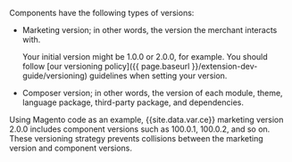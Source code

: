 Components have the following types of versions:

* Marketing version; in other words, the version the merchant interacts with.

   Your initial version might be 1.0.0 or 2.0.0, for example. You should follow [our versioning policy]({{ page.baseurl }}/extension-dev-guide/versioning) guidelines when setting your version.

* Composer version; in other words, the version of each module, theme, language package, third-party package, and dependencies.

Using Magento code as an example, {{site.data.var.ce}} marketing version 2.0.0 includes component versions such as 100.0.1, 100.0.2, and so on. These versioning strategy prevents collisions between the marketing version and component versions.
